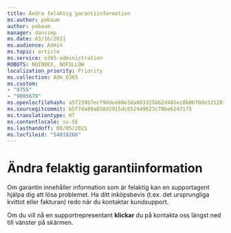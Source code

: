 ```yaml
---
title: Ändra felaktig garantiinformation
ms.author: pebaum
author: pebaum
manager: dansimp
ms.date: 03/16/2021
ms.audience: Admin
ms.topic: article
ms.service: o365-administration
ROBOTS: NOINDEX, NOFOLLOW
localization_priority: Priority
ms.collection: Adm_O365
ms.custom:
- "9755"
- "9005679"
ms.openlocfilehash: a5f239b7ecf9ddee88e3da083325b62d485ec8b06f0de32128fc6a750044af36
ms.sourcegitcommit: b5f7da89a650d2915dc652449623c78be6247175
ms.translationtype: HT
ms.contentlocale: sv-SE
ms.lasthandoff: 08/05/2021
ms.locfileid: "54018266"
---
```

# <a name="change-incorrect-warranty-information"></a>Ändra felaktig garantiinformation

Om garantin innehåller information som är felaktig kan en supportagent hjälpa dig att lösa problemet. Ha ditt inköpsbevis (t.ex. det ursprungliga kvittot eller fakturan) redo när du kontaktar kundsupport.

Om du vill nå en supportrepresentant **klickar** du på kontakta oss längst ned till vänster på skärmen.